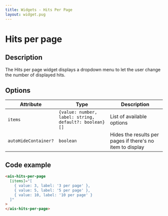 ```yaml
---
title: Widgets - Hits Per Page
layout: widget.pug
---
```


# Hits per page

## Description

The Hits per page widget displays a dropdown menu to let the user change the number of displayed hits.

## Options

| Attribute      | Type                                                  | Description
| -              | -                                                     | -
| `items`        | `{value: number, label: string, default?: boolean}[]` | List of available options
| `autoHideContainer?` | `boolean`  | Hides the results per pages if there's no item to display

## Code example

```html
<ais-hits-per-page
  [items]="[
    { value: 3, label: '3 per page' },
    { value: 5, label: '5 per page' },
    { value: 10, label: '10 per page' }
  ]"
>
</ais-hits-per-page>
```
